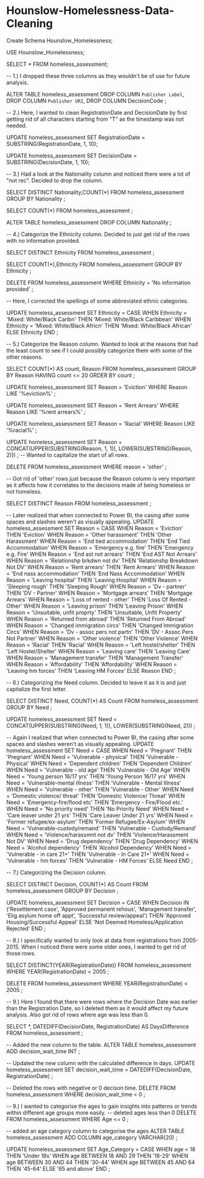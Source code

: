 # Hounslow-Homelessness-Data-Cleaning

Create Schema Hounslow_Homelessness;

USE Hounslow_Homelessness;

SELECT * FROM homeless_assessment;

-- 1.) I dropped these three columns as they wouldn't be of use for future analysis.

ALTER TABLE homeless_assessment
DROP COLUMN `Publisher Label`,
DROP COLUMN `Publisher URI`,
DROP COLUMN DecisionCode
;

-- 2.) Here, I wanted to clean RegistrationDate and DecisionDate by first getting rid of all characters starting from "T" as the timestamp was not needed.

UPDATE homeless_assessment
SET RegistrationDate = SUBSTRING(RegistrationDate, 1, 10);


UPDATE homeless_assessment
SET DecisionDate = SUBSTRING(DecisionDate, 1, 10);


-- 3.) Had a look at the Nationality column and noticed there were a lot of "not rec". Decided to drop the column.

SELECT DISTINCT Nationality,COUNT(*)
FROM homeless_assessment
GROUP BY Nationality
;

SELECT COUNT(*)
FROM homeless_assessment
;

ALTER TABLE homeless_assessment
DROP COLUMN Nationality
;

-- 4.) Categorize the Ethnicity column. Decided to just get rid of the rows with no information provided.

SELECT DISTINCT Ethnicity
FROM homeless_assessment
;

SELECT COUNT(*),Ethnicity
FROM homeless_assessment
GROUP BY Ethnicity
;

DELETE FROM homeless_assessment
WHERE Ethnicity = 'No information provided'
;

-- Here, I corrected the spellings of some abbreviated ethnic categories.

UPDATE homeless_assessment
SET Ethnicity =
    CASE 
        WHEN Ethnicity = 'Mixed: White/Black Caribn' THEN 'Mixed: White/Black Caribbean'
        WHEN Ethnicity = 'Mixed: White/Black Africn' THEN 'Mixed: White/Black African'
        ELSE Ethnicity
    END
    ;



-- 5.) Categorize the Reason column. Wanted to look at the reasons that had the least count to see if I could possibly categorize them with some of the other reasons.

SELECT COUNT(*) AS count, Reason
FROM homeless_assessment
GROUP BY Reason
HAVING count <= 20
ORDER BY count
;

UPDATE homeless_assessment
SET Reason = 'Eviction'
WHERE Reason LIKE '%eviction%'
;

UPDATE homeless_assessment
SET Reason = 'Rent Arrears'
WHERE Reason LIKE '%rent arrears%'
;

UPDATE homeless_assessment
SET Reason = 'Racial'
WHERE Reason LIKE '%racial%'
;

UPDATE homeless_assessment
SET Reason = CONCAT(UPPER(SUBSTRING(Reason, 1, 1)), LOWER(SUBSTRING(Reason, 2)))
;
-- Wanted to capitalize the start of all rows.

DELETE FROM homeless_assessment
WHERE reason = 'other'
;

-- Got rid of 'other' rows just because the Reason column is very important as it affects how it correlates to the decisions made of being homeless or not homeless.

SELECT DISTINCT Reason
FROM homeless_assessment
;

-- Later realized that when connected to Power BI, the casing after some spaces and slashes weren't as visually appealing.
UPDATE homeless_assessment
SET Reason =
    CASE
        WHEN Reason = 'Eviction' THEN 'Eviction'
        WHEN Reason = 'Other harassment' THEN 'Other Harassment'
        WHEN Reason = 'End tied accommodation' THEN 'End Tied Accommodation'
        WHEN Reason = 'Emergency e.g. fire' THEN 'Emergency e.g. Fire'
        WHEN Reason = 'End ast not arrears' THEN 'End AST Not Arrears'
        WHEN Reason = 'Relationshp brkdwn not dv' THEN 'Relationshp Breakdown Not DV'
        WHEN Reason = 'Rent arrears' THEN 'Rent Arrears'
        WHEN Reason = 'End nass accommodation' THEN 'End Nass Accommodation'
        WHEN Reason = 'Leaving hospital' THEN 'Leaving Hospital'
        WHEN Reason = 'Sleeping rough' THEN 'Sleeping Rough'
        WHEN Reason = 'Dv - partner' THEN 'DV - Partner'
        WHEN Reason = 'Mortgage arrears' THEN 'Mortgage Arrears'
        WHEN Reason = 'Loss of rented - other' THEN 'Loss Of Rented - Other'
        WHEN Reason = 'Leaving prison' THEN 'Leaving Prison'
        WHEN Reason = 'Unsuitable, unfit proprty' THEN 'Unsuitable, Unfit Property'
        WHEN Reason = 'Returned from abroad' THEN 'Returned From Abroad'
        WHEN Reason = 'Changed immigration circs' THEN 'Changed Immigration Circs'
        WHEN Reason = 'Dv - assoc pers not partn' THEN 'DV - Assoc Pers Not Partner'
        WHEN Reason = 'Other violence' THEN 'Other Violence'
        WHEN Reason = 'Racial' THEN 'Racial'
        WHEN Reason = 'Left hostel/shelter' THEN 'Left Hostel/Shelter'
        WHEN Reason = 'Leaving care' THEN 'Leaving Care'
        WHEN Reason = 'Management transfer' THEN 'Management Transfer'
        WHEN Reason = 'Affordability' THEN 'Affordability'
        WHEN Reason = 'Leaving hm forces' THEN 'Leaving HM Forces'
        ELSE Reason
    END
    ;

-- 6.) Categorizing the Need column. Decided to leave it as it is and just capitalize the first letter.

SELECT DISTINCT Need, COUNT(*) AS Count
FROM homeless_assessment
GROUP BY Need
;

UPDATE homeless_assessment
SET Need = CONCAT(UPPER(SUBSTRING(Need, 1, 1)), LOWER(SUBSTRING(Need, 2)))
;

-- Again I  realized that when connected to Power BI, the casing after some spaces and slashes weren't as visually appealing.
UPDATE homeless_assessment
SET Need =
    CASE
        WHEN Need = 'Pregnant' THEN 'Pregnant'
        WHEN Need = 'Vulnerable - physical' THEN 'Vulnerable - Physical'
        WHEN Need = 'Dependent children' THEN 'Dependent Children'
        WHEN Need = 'Vulnerable - old age' THEN 'Vulnerable - Old Age'
        WHEN Need = 'Young person 16/17 yrs' THEN 'Young Person 16/17 yrs'
        WHEN Need = 'Vulnerable-mental illness' THEN 'Vulnerable - Mental Illness'
        WHEN Need = 'Vulnerable - other' THEN 'Vulnerable - Other'
        WHEN Need = 'Domestic violence/ threat' THEN 'Domestic Violence/ Threat'
        WHEN Need = 'Emergency-fire/flood etc' THEN 'Emergency - Fire/Flood etc.'
        WHEN Need = 'No priority need' THEN 'No Priority Need'
        WHEN Need = 'Care leaver under 21 yrs' THEN 'Care Leaver Under 21 yrs'
        WHEN Need = 'Former refugee/ex-asylum' THEN 'Former Refugee/Ex-Asylum'
        WHEN Need = 'Vulnerable-custody/remand' THEN 'Vulnerable - Custody/Remand'
        WHEN Need = 'Violence/harassmnt not dv' THEN 'Violence/Harassment Not DV'
        WHEN Need = 'Drug dependency' THEN 'Drug Dependency'
        WHEN Need = 'Alcohol dependency' THEN 'Alcohol Dependency'
        WHEN Need = 'Vulnerable - in care 21+' THEN 'Vulnerable - In Care 21+'
        WHEN Need = 'Vulnerable - hm forces' THEN 'Vulnerable - HM Forces'
        ELSE Need
    END
    ;



 -- 7.) Categorizing the Decision column.
 
 SELECT DISTINCT Decision, COUNT(*) AS Count
FROM homeless_assessment
GROUP BY Decision
;

UPDATE homeless_assessment
SET Decision = 
    CASE
        WHEN Decision IN ('Resettlement case', 'Approved permanent rehous', 'Management transfer', 'Elig asylum home off appt', 'Successful review/appeal') THEN 'Approved Housing/Successful Appeal'
        ELSE 'Not Deemed Homeless/Application Rejected'
    END
    ;
    
-- 8.) I specifically wanted to only look at data from registrations from 2005-2015. When I noticed there were some older ones, I wanted to get rid of those rows.

SELECT DISTINCT(YEAR(RegistrationDate))
FROM homeless_assessment
WHERE YEAR(RegistrationDate) < 2005
;

 DELETE FROM homeless_assessment
WHERE YEAR(RegistrationDate) < 2005
;

-- 9.) Here I found that there were rows where the Decision Date was earlier than the Registration Date, so I deleted them as it would affect my future analysis. Also got rid of rows where age was less than 0.

SELECT *, 
    DATEDIFF(DecisionDate, RegistrationDate) AS DaysDifference
FROM 
    homeless_assessment
    ;

-- Added the new column to the table.
ALTER TABLE homeless_assessment
ADD decision_wait_time INT
;

-- Updated the new column with the calculated difference in days.
UPDATE homeless_assessment
SET decision_wait_time = DATEDIFF(DecisionDate, RegistrationDate)
;

-- Deleted the rows with negative or 0 decison time.
DELETE FROM homeless_assessment
WHERE decision_wait_time < 0
;

-- 9.) I wanted to categorise the ages to gain insights into patterns or trends within different age groups more easily.
-- deleted ages less than 0
DELETE FROM homeless_assessment
WHERE Age <= 0
;

-- added an age category column to categorise the ages 
ALTER TABLE homeless_assessment
ADD COLUMN age_category VARCHAR(20)
;

UPDATE homeless_assessment
SET Age_Category =
    CASE
        WHEN age < 18 THEN 'Under 18s'
        WHEN age BETWEEN 18 AND 29 THEN '18-29'
        WHEN age BETWEEN 30 AND 44 THEN '30-44'
        WHEN age BETWEEN 45 AND 64 THEN '45-64'
        ELSE '65 and above'
    END
    ;
